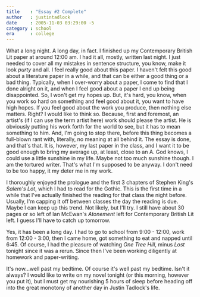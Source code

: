 ```yaml
---
title    : "Essay #2 Complete"
author   : justintadlock
date     : 2005-11-03 03:29:00 -5
category : school
era      : college
---
```


What a long night.  A long day, in fact.  I finished up my Contemporary British Lit paper at around 12:00 am.  I had it all, mostly, written last night. I just needed to cover all my mistakes in sentence structure, you know, make it look <i> purty</i> and all.  I feel really good about this paper.  I haven't felt this good about a literature paper in a while, and that can be either a good thing or a bad thing.  Typically, when I over-worry about a paper, I come to find that I done alright on it, and when I feel good about a paper I end up being disappointed.  So, I won't get my hopes up.  But, it's hard, you know, when you work so hard on something and feel good about it, you want to have high hopes.  If you feel good about the work you produce, then nothing else matters.  Right?  I would like to think so.  Because, first and foremost, an artist's (if I can use the term artist here) work should please the artist.  He is obviously putting his work forth for the world to see, but it has to mean something to him.  And, I'm going to stop there, before this thing becomes a full-blown rant with, literally, no meaning at all behind it.  The essay is done, and that's that.  It is, however, my last paper in the class, and I want it to be good enough to bring my average up, at least, close to an A.  God knows, I could use a little sunshine in my life.  Maybe not too much sunshine though.  I am the tortured writer.  That's what I'm supposed to be anyway.  I don't need to be too happy, it my deter me in my work.

I thoroughly enjoyed the prologue and the first 3 chapters of Stephen King's <i> Salem's Lot</i>, which I had to read for the Gothic.  This is the first time in a while that I've actually finished the reading for that class the night before.  Usually, I'm capping it off between classes the day the reading is due.  Maybe I can keep up this trend.  Not likely, but I'll try.  I still have about 30 pages or so left of Ian McEwan's <i> Atonement</i> left for Contemporary British Lit left.  I guess I'll have to catch up tomorrow.

Yes, it has been a long day.  I had to go to school from 9:00 - 12:00, work from 12:00 - 3:00, then I came home, got something to eat and napped until 6:45.  Of course, I had the pleasure of watching <i> One Tree Hill</i>, minus <i> Lost</i> tonight since it was a rerun.  Since then I've been working diligently at homework and paper-writing.

It's now...well past my bedtime.  Of course it's well past my bedtime.  Isn't it always?  I would like to write on my novel tonight (or this morning, however you put it), but I must get my nourishing 5 hours of sleep before heading off into the great monotony of another day in Justin Tadlock's life.
